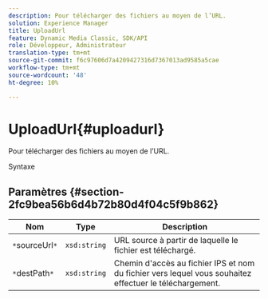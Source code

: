 ```yaml
---
description: Pour télécharger des fichiers au moyen de l’URL.
solution: Experience Manager
title: UploadUrl
feature: Dynamic Media Classic, SDK/API
role: Développeur, Administrateur
translation-type: tm+mt
source-git-commit: f6c97606d7a4209427316d7367013ad9585a5cae
workflow-type: tm+mt
source-wordcount: '48'
ht-degree: 10%

---
```



# UploadUrl{#uploadurl}

Pour télécharger des fichiers au moyen de l’URL.

Syntaxe

## Paramètres {#section-2fc9bea56b6d4b72b80d4f04c5f9b862}

| Nom | Type | Description |
|---|---|---|
| `*`sourceUrl`*` | `xsd:string` | URL source à partir de laquelle le fichier est téléchargé. |
| `*`destPath`*` | `xsd:string` | Chemin d&#39;accès au fichier IPS et nom du fichier vers lequel vous souhaitez effectuer le téléchargement. |

